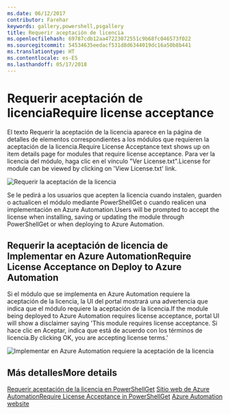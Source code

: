 ```yaml
---
ms.date: 06/12/2017
contributor: Farehar
keywords: gallery,powershell,psgallery
title: Requerir aceptación de licencia
ms.openlocfilehash: 69787cdb12aa47223072551c9b68fc046573f022
ms.sourcegitcommit: 54534635eedacf531d8d6344019dc16a50b8b441
ms.translationtype: HT
ms.contentlocale: es-ES
ms.lasthandoff: 05/17/2018
---
```

# <a name="require-license-acceptance"></a><span data-ttu-id="a53c2-103">Requerir aceptación de licencia</span><span class="sxs-lookup"><span data-stu-id="a53c2-103">Require license acceptance</span></span>

<span data-ttu-id="a53c2-104">El texto Requerir la aceptación de la licencia aparece en la página de detalles de elementos correspondientes a los módulos que requieren la aceptación de la licencia.</span><span class="sxs-lookup"><span data-stu-id="a53c2-104">Require License Acceptance text shows up on item details page for modules that require license acceptance.</span></span> <span data-ttu-id="a53c2-105">Para ver la licencia del módulo, haga clic en el vínculo "Ver License.txt".</span><span class="sxs-lookup"><span data-stu-id="a53c2-105">License for module can be viewed by clicking on 'View License.txt' link.</span></span>

![Requerir la aceptación de la licencia](../../Images/RequireLicenseAcceptance.png)

<span data-ttu-id="a53c2-107">Se le pedirá a los usuarios que acepten la licencia cuando instalen, guarden o actualicen el módulo mediante PowerShellGet o cuando realicen una implementación en Azure Automation.</span><span class="sxs-lookup"><span data-stu-id="a53c2-107">Users will be prompted to accept the license when installing, saving or updating the module through PowerShellGet or when deploying to Azure Automation.</span></span>

## <a name="require-license-acceptance-on-deploy-to-azure-automation"></a><span data-ttu-id="a53c2-108">Requerir la aceptación de licencia de Implementar en Azure Automation</span><span class="sxs-lookup"><span data-stu-id="a53c2-108">Require License Acceptance on Deploy to Azure Automation</span></span>

<span data-ttu-id="a53c2-109">Si el módulo que se implementa en Azure Automation requiere la aceptación de la licencia, la UI del portal mostrará una advertencia que indica que el módulo requiere la aceptación de la licencia.</span><span class="sxs-lookup"><span data-stu-id="a53c2-109">If the module being deployed to Azure Automation requires license acceptance, portal UI will show a disclaimer saying 'This module requires license acceptance.</span></span> <span data-ttu-id="a53c2-110">Si hace clic en Aceptar, indica que está de acuerdo con los términos de licencia.</span><span class="sxs-lookup"><span data-stu-id="a53c2-110">By clicking OK, you are accepting license terms.'</span></span>

![Implementar en Azure Automation requiere la aceptación de la licencia](../../Images/DeployToAzureAutomationRequireLicenseAcceptanceDisclaimer.png)

## <a name="more-details"></a><span data-ttu-id="a53c2-112">Más detalles</span><span class="sxs-lookup"><span data-stu-id="a53c2-112">More details</span></span>

<span data-ttu-id="a53c2-113">[Requerir aceptación de la licencia en PowerShellGet](../../concepts/module-license-acceptance.md)
[Sitio web de Azure Automation](/azure/automation)</span><span class="sxs-lookup"><span data-stu-id="a53c2-113">[Require License Acceptance in PowerShellGet](../../concepts/module-license-acceptance.md)
[Azure Automation website](/azure/automation)</span></span>